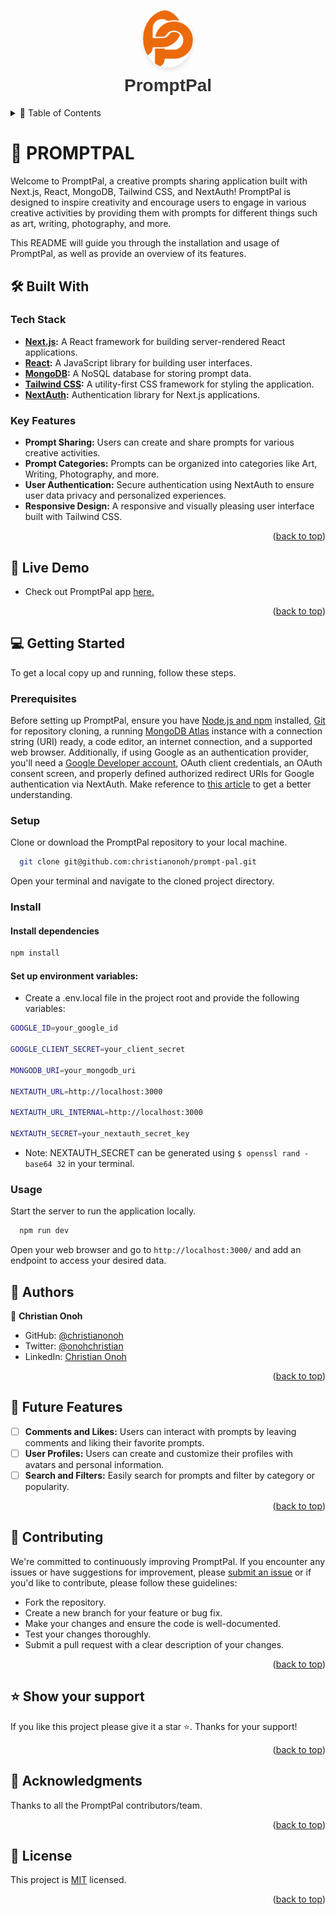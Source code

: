 <a name="readme-top"></a>

<div align="center">
  <img src="/public/assets/images/logo.png" alt="logo" width="80" height="auto" style="border-radius: 50%; box-shadow: 0 4px 6px rgba(0, 0, 0, 0.1);"/>
  <h1 style="font-family: 'Arial', sans-serif; color: #333; font-weight: bold; margin-top: 10px;">PromptPal</h1>
</div>


<!-- TABLE OF CONTENTS -->
<details>
<summary> 📗 Table of Contents</summary>

- [📖 About the Project](#about-project)
  - [🛠 Built With](#built-with)
    - [Tech Stack](#tech-stack)
    - [Key Features](#key-features)
  - [🚀 Link to Live Demo](#liveDemo)
- [💻 Getting Started](#getting-started)
  - [Setup](#setup)
  - [Prerequisites](#prerequisites)
  - [Install](#install)
  - [Usage](#usage)
- [👥 Team](#team)
- [👥 Authors](#authors)
- [🔭 Future Features](#future-features)
- [🤝 Contributing](#contributing)
- [⭐️ Show your support](#support)
- [🙏 Acknowledgements](#acknowledgements)
<!-- - [❓ FAQ (OPTIONAL)](#faq) -->
- [📝 License](#license)
</details>
<!-- PROJECT DESCRIPTION -->

# 📑 PROMPTPAL <a name="about-project"></a>

Welcome to PromptPal, a creative prompts sharing application built with Next.js, React, MongoDB, Tailwind CSS, and NextAuth! PromptPal is designed to inspire creativity and encourage users to engage in various creative activities by providing them with prompts for different things such as art, writing, photography, and more.

This README will guide you through the installation and usage of PromptPal, as well as provide an overview of its features.
## 🛠 Built With <a name="built-with"></a>

### Tech Stack <a name="tech-stack"></a>

- **[Next.js](https://nextjs.org/):** A React framework for building server-rendered React applications.
- **[React](https://react.dev/):** A JavaScript library for building user interfaces.
- **[MongoDB](https://www.mongodb.com/):** A NoSQL database for storing prompt data.
- **[Tailwind CSS](https://tailwindcss.com/):** A utility-first CSS framework for styling the application.
- **[NextAuth](https://next-auth.js.org/):** Authentication library for Next.js applications.

<!-- Features -->

### Key Features <a name="key-features"></a>

- **Prompt Sharing:** Users can create and share prompts for various creative activities.
- **Prompt Categories:** Prompts can be organized into categories like Art, Writing, Photography, and more.
- **User Authentication:** Secure authentication using NextAuth to ensure user data privacy and personalized experiences.
- **Responsive Design:** A responsive and visually pleasing user interface built with Tailwind CSS.


<p align="right">(<a href="#readme-top">back to top</a>)</p>

<!-- LIVE DEMO -->

## 🚀 Live Demo<a name="liveDemo"></a>

- Check out PromptPal app [here.](https://prompt-pal-umber.vercel.app/)

<p align="right">(<a href="#readme-top">back to top</a>)</p>

<!-- GETTING STARTED -->

## 💻 Getting Started <a name="getting-started"></a>

To get a local copy up and running, follow these steps.

### Prerequisites

Before setting up PromptPal, ensure you have [Node.js and npm](https://nodejs.org/) installed, [Git](https://git-scm.com/) for repository cloning, a running [MongoDB Atlas](https://www.mongodb.com/) instance with a connection string (URI) ready, a code editor, an internet connection, and a supported web browser. Additionally, if using Google as an authentication provider, you'll need a [Google Developer account](https://cloud.google.com/), OAuth client credentials, an OAuth consent screen, and properly defined authorized redirect URIs for Google authentication via NextAuth. Make reference to [this article](https://clerk.com/blog/add-google-login-next13-app?utm_source=www.google.com&utm_medium=referral&utm_campaign=none) to get a better understanding.

### Setup

Clone or download the PromptPal repository to your local machine.
```sh
  git clone git@github.com:christianonoh/prompt-pal.git
```
Open your terminal and navigate to the cloned project directory.

### Install

#### Install dependencies

```sh
npm install
```
#### Set up environment variables:

- Create a .env.local file in the project root and provide the following variables:

```sh
GOOGLE_ID=your_google_id

GOOGLE_CLIENT_SECRET=your_client_secret

MONGODB_URI=your_mongodb_uri

NEXTAUTH_URL=http://localhost:3000

NEXTAUTH_URL_INTERNAL=http://localhost:3000

NEXTAUTH_SECRET=your_nextauth_secret_key
```
- Note: NEXTAUTH_SECRET can be generated using `$ openssl rand -base64 32` in your terminal.

### Usage
Start the server to run the application locally.

```sh
  npm run dev
```
Open your web browser and go to `http://localhost:3000/` and add an endpoint to access your desired data.


<!-- AUTHORS -->

## 👥 Authors <a name="authors"></a>

👤 **Christian Onoh**

- GitHub: [@christianonoh](https://github.com/christianonoh)
- Twitter: [@onohchristian](https://twitter.com/onohchristian)
- LinkedIn: [Christian Onoh](https://www.linkedin.com/in/christianonoh)

<p align="right">(<a href="#readme-top">back to top</a>)</p>

<!-- FUTURE FEATURES -->

## 🔭 Future Features <a name="future-features"></a>

- [ ] **Comments and Likes:** Users can interact with prompts by leaving comments and liking their favorite prompts.
- [ ] **User Profiles:** Users can create and customize their profiles with avatars and personal information.
- [ ] **Search and Filters:** Easily search for prompts and filter by category or popularity.
<p align="right">(<a href="#readme-top">back to top</a>)</p>

<!-- CONTRIBUTING -->

## 🤝 Contributing <a name="contributing"></a>
We're committed to continuously improving PromptPal. If you encounter any issues or have suggestions for improvement, please [submit an issue](https://github.com/christianonoh/vecs-school-backend/issues) or if you'd like to contribute, please follow these guidelines:
- Fork the repository.
- Create a new branch for your feature or bug fix.
- Make your changes and ensure the code is well-documented.
- Test your changes thoroughly.
- Submit a pull request with a clear description of your changes.

<p align="right">(<a href="#readme-top">back to top</a>)</p>

<!-- SUPPORT -->

## ⭐️ Show your support <a name="support"></a>

If you like this project please give it a star ⭐️. Thanks for your support!

<p align="right">(<a href="#readme-top">back to top</a>)</p>

<!-- ACKNOWLEDGEMENTS -->

## 🙏 Acknowledgments <a name="acknowledgements"></a>
Thanks to all the PromptPal contributors/team.

<p align="right">(<a href="#readme-top">back to top</a>)</p>


<!-- LICENSE -->

## 📝 License <a name="license"></a>

This project is [MIT](./LICENSE) licensed.

<p align="right">(<a href="#readme-top">back to top</a>)</p>
